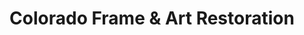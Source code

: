 ---
title: "Colorado Frame & Art Restoration"
url: /lakewood/colorado-frame-and-art-restoration/
shop: frame
---